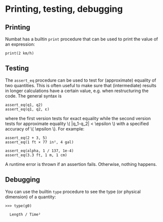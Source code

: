 # Printing, testing, debugging

## Printing

Numbat has a builtin `print` procedure that can be used to print the value of an expression:

```nbt
print(2 km/h)
```

## Testing

The `assert_eq` procedure can be used to test for (approximate) equality of two quantities.
This is often useful to make sure that (intermediate) results in longer calculations have
a certain value, e.g. when restructuring the code. The general syntax is

```nbt
assert_eq(q1, q2)
assert_eq(q1, q2, ε)
```

where the first version tests for exact equality while the second version tests for approximate
equality \\( |q_1-q_2| < \epsilon \\) with a specified accuracy of \\( \epsilon \\). For example:

```nbt
assert_eq(2 + 3, 5)
assert_eq(1 ft × 77 in², 4 gal)

assert_eq(alpha, 1 / 137, 1e-4)
assert_eq(3.3 ft, 1 m, 1 cm)
``` 

A runtime error is thrown if an assertion fails. Otherwise, nothing happens.

## Debugging

You can use the builtin `type` procedure to see the type (or physical dimension) of a quantity:

```nbt
>>> type(g0)

  Length / Time²
```
